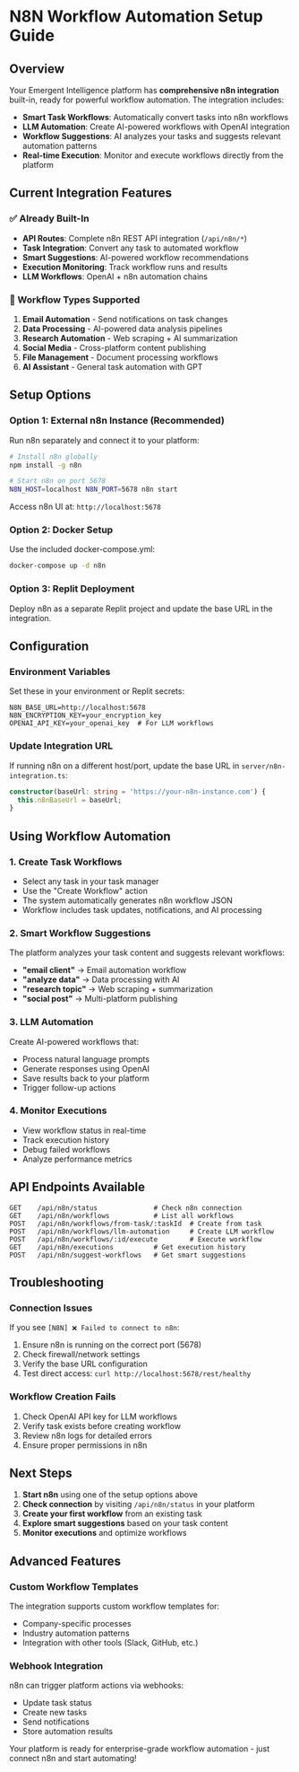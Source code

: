# N8N Workflow Automation Setup Guide

## Overview
Your Emergent Intelligence platform has **comprehensive n8n integration** built-in, ready for powerful workflow automation. The integration includes:

- **Smart Task Workflows**: Automatically convert tasks into n8n workflows
- **LLM Automation**: Create AI-powered workflows with OpenAI integration
- **Workflow Suggestions**: AI analyzes your tasks and suggests relevant automation patterns
- **Real-time Execution**: Monitor and execute workflows directly from the platform

## Current Integration Features

### ✅ Already Built-In
- **API Routes**: Complete n8n REST API integration (`/api/n8n/*`)
- **Task Integration**: Convert any task to automated workflow
- **Smart Suggestions**: AI-powered workflow recommendations
- **Execution Monitoring**: Track workflow runs and results
- **LLM Workflows**: OpenAI + n8n automation chains

### 🔄 Workflow Types Supported
1. **Email Automation** - Send notifications on task changes
2. **Data Processing** - AI-powered data analysis pipelines  
3. **Research Automation** - Web scraping + AI summarization
4. **Social Media** - Cross-platform content publishing
5. **File Management** - Document processing workflows
6. **AI Assistant** - General task automation with GPT

## Setup Options

### Option 1: External n8n Instance (Recommended)
Run n8n separately and connect it to your platform:

```bash
# Install n8n globally
npm install -g n8n

# Start n8n on port 5678
N8N_HOST=localhost N8N_PORT=5678 n8n start
```

Access n8n UI at: `http://localhost:5678`

### Option 2: Docker Setup
Use the included docker-compose.yml:

```bash
docker-compose up -d n8n
```

### Option 3: Replit Deployment
Deploy n8n as a separate Replit project and update the base URL in the integration.

## Configuration

### Environment Variables
Set these in your environment or Replit secrets:

```env
N8N_BASE_URL=http://localhost:5678
N8N_ENCRYPTION_KEY=your_encryption_key
OPENAI_API_KEY=your_openai_key  # For LLM workflows
```

### Update Integration URL
If running n8n on a different host/port, update the base URL in `server/n8n-integration.ts`:

```typescript
constructor(baseUrl: string = 'https://your-n8n-instance.com') {
  this.n8nBaseUrl = baseUrl;
}
```

## Using Workflow Automation

### 1. Create Task Workflows
- Select any task in your task manager
- Use the "Create Workflow" action
- The system automatically generates n8n workflow JSON
- Workflow includes task updates, notifications, and AI processing

### 2. Smart Workflow Suggestions
The platform analyzes your task content and suggests relevant workflows:
- **"email client"** → Email automation workflow
- **"analyze data"** → Data processing with AI
- **"research topic"** → Web scraping + summarization
- **"social post"** → Multi-platform publishing

### 3. LLM Automation
Create AI-powered workflows that:
- Process natural language prompts
- Generate responses using OpenAI
- Save results back to your platform
- Trigger follow-up actions

### 4. Monitor Executions
- View workflow status in real-time
- Track execution history
- Debug failed workflows
- Analyze performance metrics

## API Endpoints Available

```
GET    /api/n8n/status              # Check n8n connection
GET    /api/n8n/workflows           # List all workflows
POST   /api/n8n/workflows/from-task/:taskId  # Create from task
POST   /api/n8n/workflows/llm-automation     # Create LLM workflow
POST   /api/n8n/workflows/:id/execute        # Execute workflow
GET    /api/n8n/executions          # Get execution history
POST   /api/n8n/suggest-workflows   # Get smart suggestions
```

## Troubleshooting

### Connection Issues
If you see `[N8N] ❌ Failed to connect to n8n`:
1. Ensure n8n is running on the correct port (5678)
2. Check firewall/network settings
3. Verify the base URL configuration
4. Test direct access: `curl http://localhost:5678/rest/healthy`

### Workflow Creation Fails
1. Check OpenAI API key for LLM workflows
2. Verify task exists before creating workflow
3. Review n8n logs for detailed errors
4. Ensure proper permissions in n8n

## Next Steps

1. **Start n8n** using one of the setup options above
2. **Check connection** by visiting `/api/n8n/status` in your platform
3. **Create your first workflow** from an existing task
4. **Explore smart suggestions** based on your task content
5. **Monitor executions** and optimize workflows

## Advanced Features

### Custom Workflow Templates
The integration supports custom workflow templates for:
- Company-specific processes
- Industry automation patterns
- Integration with other tools (Slack, GitHub, etc.)

### Webhook Integration
n8n can trigger platform actions via webhooks:
- Update task status
- Create new tasks
- Send notifications
- Store automation results

Your platform is ready for enterprise-grade workflow automation - just connect n8n and start automating!